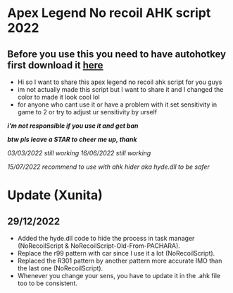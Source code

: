 # Apex Legend No recoil AHK script 2022
## Before you use this you need to have autohotkey first download it [here](https://www.autohotkey.com/)
* Hi so I want to share this apex legend no recoil ahk script for you guys 
* im not actually made this script but I want to share it and I changed the color to made it look cool lol
* for anyone who cant use it or have a problem with it set sensitivity in game to 2 or try to adjust ur sensitivity by urself 
 
 ***i'm not responsible if you use it and get ban***
 
 
 ***btw pls leave a STAR to cheer me up, thank***
 
_03/03/2022 still working_
_16/06/2022 still working_


_15/07/2022 recommend to use with ahk hider aka hyde.dll to be safer_

# Update (Xunita)

## 29/12/2022 

* Added the hyde.dll code to hide the process in task manager (NoRecoilScript & NoRecoilScript-Old-From-PACHARA).
* Replace the r99 pattern with car since I use it a lot (NoRecoilScript).
* Replaced the R301 pattern by another pattern more accurate IMO than the last one (NoRecoilScript).
* Whenever you change your sens, you have to update it in the .ahk file too to be consistent.


